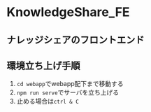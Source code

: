 # KnowledgeShare_FE
## ナレッジシェアのフロントエンド
## 環境立ち上げ手順
1. `cd webapp`でwebapp配下まで移動する
2. `npm run serve`でサーバを立ち上げる
3. 止める場合は`ctrl & C`
